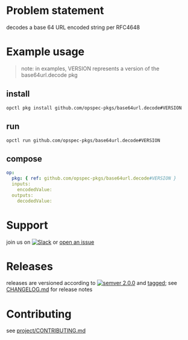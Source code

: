 # Problem statement
decodes a base 64 URL encoded string per RFC4648

# Example usage

> note: in examples, VERSION represents a version of the base64url.decode pkg

## install

```shell
opctl pkg install github.com/opspec-pkgs/base64url.decode#VERSION
```

## run

```
opctl run github.com/opspec-pkgs/base64url.decode#VERSION
```

## compose

```yaml
op:
  pkg: { ref: github.com/opspec-pkgs/base64url.decode#VERSION }
  inputs:
    encodedValue:
  outputs:
    decodedValue:
```

# Support

join us on [![Slack](https://opspec-slackin.herokuapp.com/badge.svg)](https://opspec-slackin.herokuapp.com/)
or [open an issue](https://github.com/opspec-pkgs/base64url.decode/issues)

# Releases

releases are versioned according to
[![semver 2.0.0](https://img.shields.io/badge/semver-2.0.0-brightgreen.svg)](http://semver.org/spec/v2.0.0.html)
and [tagged](https://git-scm.com/book/en/v2/Git-Basics-Tagging); see
[CHANGELOG.md](CHANGELOG.md) for release notes

# Contributing

see [project/CONTRIBUTING.md](https://github.com/opspec-pkgs/project/blob/master/CONTRIBUTING.md)
